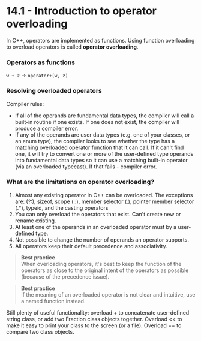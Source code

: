 # 14.1 - Introduction to operator overloading

In C++, operators are implemented as functions. Using function overloading to overload
operators is called **operator overloading**.

### Operators as functions

`w + z` -> `operator+(w, z)`

### Resolving overloaded operators
Compiler rules:

* If all of the operands are fundamental data types, the compiler will call a built-in
  routine if one exists. If one does not exist, the compiler will produce a compiler
  error.
* If any of the operands are user data types (e.g. one of your classes, or an enum type),
  the compiler looks to see whether the type has a matching overloaded operator function
  that it can call. If it can't find one, it will try to convert one or more of the
  user-defined type operands into fundamental data types so it can use a matching built-in
  operator (via an overloaded typecast). If that fails - compiler error.

### What are the limitations on operator overloading?
1. Almost any existing operator in C++ can be overloaded. The exceptions are: (?:),
   sizeof, scope (::), member selector (.), pointer member selector (.\*), typeid, and the
   casting operators
2. You can only overload the operators that exist. Can't create new or rename existing.
3. At least one of the operands in an overloaded operator must by a user-defined type.
4. Not possible to change the number of operands an operator supports.
5. All operators keep their default precedence and associativity.

> **Best practice**<br>
> When overloading operators, it's best to keep the function of the operators as close to
> the original intent of the operators as possible (because of the precedence issue).

> **Best practice**<br>
> If the meaning of an overloaded operator is not clear and intuitive, use a named
> function instead.

Still plenty of useful functionality: overload + to concatenate user-defined string class,
or add two Fraction class objects together. Overload << to make it easy to print your
class to the screen (or a file). Overload == to compare two class objects.
